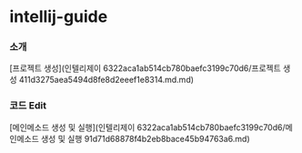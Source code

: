 # intellij-guide

### 소개

[프로젝트 생성](인텔리제이 6322aca1ab514cb780baefc3199c70d6/프로젝트 생성 411d3275aea5494d8fe8d2eeef1e8314.md.md)

### 코드 Edit

[메인메소드 생성 및 실행](인텔리제이 6322aca1ab514cb780baefc3199c70d6/메인메소드 생성 및 실행 91d71d68878f4b2eb8bace45b94763a6.md)
